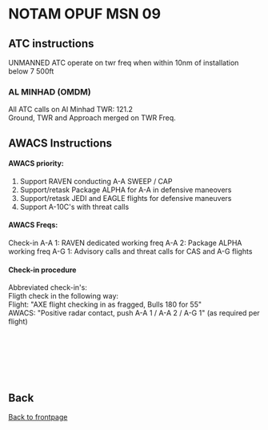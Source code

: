 # NOTAM OPUF MSN 09

## ATC instructions
UNMANNED ATC operate on twr freq when within 10nm of installation below 7 500ft

### AL MINHAD (OMDM)
All ATC calls on Al Minhad TWR: 121.2 <br>
Ground, TWR and Approach merged on TWR Freq.




## AWACS Instructions

#### AWACS priority:
1. Support RAVEN conducting A-A SWEEP / CAP
2. Support/retask Package ALPHA for A-A in defensive maneovers
3. Support/retask JEDI and EAGLE flights for defensive maneuvers
4. Support A-10C's with threat calls



#### AWACS Freqs:
Check-in
A-A 1: RAVEN dedicated working freq
A-A 2: Package ALPHA working freq
A-G 1: Advisory calls and threat calls for CAS and A-G flights



#### Check-in procedure
Abbreviated check-in's: <br>
Fligth check in the following way: <br>
Flight: "AXE flight checking in as fragged, Bulls 180 for 55" <br>
AWACS: "Positive radar contact, push A-A 1 / A-A 2 / A-G 1" (as required per flight) <br>
<br>
<br>
<br>
<br>
<br>
<br>
## Back
[Back to frontpage](https://132nd-vwing.github.io/OPUF-Brief/)